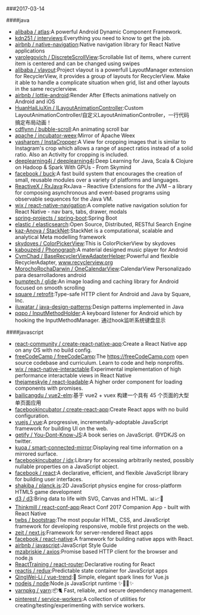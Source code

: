 ###2017-03-14 

####java
* [alibaba / atlas](https://github.com/alibaba/atlas):A powerful Android Dynamic Component Framework.
* [kdn251 / interviews](https://github.com/kdn251/interviews):Everything you need to know to get the job.
* [airbnb / native-navigation](https://github.com/airbnb/native-navigation):Native navigation library for React Native applications
* [yarolegovich / DiscreteScrollView](https://github.com/yarolegovich/DiscreteScrollView):Scrollable list of items, where current item is centered and can be changed using swipes
* [alibaba / vlayout](https://github.com/alibaba/vlayout):Project vlayout is a powerfull LayoutManager extension for RecyclerView, it provides a group of layouts for RecyclerView. Make it able to handle a complicate situation when grid, list and other layouts in the same recyclerview.
* [airbnb / lottie-android](https://github.com/airbnb/lottie-android):Render After Effects animations natively on Android and iOS
* [HuanHaiLiuXin / ILayoutAnimationController](https://github.com/HuanHaiLiuXin/ILayoutAnimationController):Custom LayoutAnimationController/自定义LayoutAnimationController，一行代码搞定布局动画！
* [cdflynn / bubble-scroll](https://github.com/cdflynn/bubble-scroll):An animating scroll bar
* [apache / incubator-weex](https://github.com/apache/incubator-weex):Mirror of Apache Weex
* [yasharpm / InstaCropper](https://github.com/yasharpm/InstaCropper):A View for cropping images that is similar to Instagram's crop which allows a range of aspect ratios instead of a solid ratio. Also an Activity for cropping is included.
* [deeplearning4j / deeplearning4j](https://github.com/deeplearning4j/deeplearning4j):Deep Learning for Java, Scala & Clojure on Hadoop & Spark With GPUs - From Skymind
* [facebook / buck](https://github.com/facebook/buck):A fast build system that encourages the creation of small, reusable modules over a variety of platforms and languages.
* [ReactiveX / RxJava](https://github.com/ReactiveX/RxJava):RxJava – Reactive Extensions for the JVM – a library for composing asynchronous and event-based programs using observable sequences for the Java VM.
* [wix / react-native-navigation](https://github.com/wix/react-native-navigation):A complete native navigation solution for React Native - nav bars, tabs, drawer, modals
* [spring-projects / spring-boot](https://github.com/spring-projects/spring-boot):Spring Boot
* [elastic / elasticsearch](https://github.com/elastic/elasticsearch):Open Source, Distributed, RESTful Search Engine
* [kaz-Anova / StackNet](https://github.com/kaz-Anova/StackNet):StackNet is a computational, scalable and analytical Meta modelling framework
* [skydoves / ColorPickerView](https://github.com/skydoves/ColorPickerView):This is ColorPickerView by skydoves
* [kabouzeid / Phonograph](https://github.com/kabouzeid/Phonograph):A material designed music player for Android
* [CymChad / BaseRecyclerViewAdapterHelper](https://github.com/CymChad/BaseRecyclerViewAdapterHelper):Powerful and flexible RecyclerAdapter, www.recyclerview.org
* [MorochoRochaDarwin / OneCalendarView](https://github.com/MorochoRochaDarwin/OneCalendarView):CalendarView Personalizado para desarrolladores android
* [bumptech / glide](https://github.com/bumptech/glide):An image loading and caching library for Android focused on smooth scrolling
* [square / retrofit](https://github.com/square/retrofit):Type-safe HTTP client for Android and Java by Square, Inc.
* [iluwatar / java-design-patterns](https://github.com/iluwatar/java-design-patterns):Design patterns implemented in Java
* [pqpo / InputMethodHolder](https://github.com/pqpo/InputMethodHolder):A keyboard listener for Android which by hooking the InputMethodManager. 通过hook监听系统键盘显示

####javascript
* [react-community / create-react-native-app](https://github.com/react-community/create-react-native-app):Create a React Native app on any OS with no build config.
* [freeCodeCamp / freeCodeCamp](https://github.com/freeCodeCamp/freeCodeCamp):The https://freeCodeCamp.com open source codebase and curriculum. Learn to code and help nonprofits.
* [wix / react-native-interactable](https://github.com/wix/react-native-interactable):Experimental implementation of high performance interactable views in React Native
* [thejameskyle / react-loadable](https://github.com/thejameskyle/react-loadable):A higher order component for loading components with promises.
* [bailicangdu / vue2-elm](https://github.com/bailicangdu/vue2-elm):基于 vue2 + vuex 构建一个具有 45 个页面的大型单页面应用
* [facebookincubator / create-react-app](https://github.com/facebookincubator/create-react-app):Create React apps with no build configuration.
* [vuejs / vue](https://github.com/vuejs/vue):A progressive, incrementally-adoptable JavaScript framework for building UI on the web.
* [getify / You-Dont-Know-JS](https://github.com/getify/You-Dont-Know-JS):A book series on JavaScript. @YDKJS on twitter.
* [kuoa / smart-connected-mirror](https://github.com/kuoa/smart-connected-mirror):Displaying real time information on a mirrored surface.
* [facebookincubator / idx](https://github.com/facebookincubator/idx):Library for accessing arbitrarily nested, possibly nullable properties on a JavaScript object.
* [facebook / react](https://github.com/facebook/react):A declarative, efficient, and flexible JavaScript library for building user interfaces.
* [shakiba / planck.js](https://github.com/shakiba/planck.js):2D JavaScript physics engine for cross-platform HTML5 game development
* [d3 / d3](https://github.com/d3/d3):Bring data to life with SVG, Canvas and HTML. 📊📈🎉
* [Thinkmill / react-conf-app](https://github.com/Thinkmill/react-conf-app):React Conf 2017 Companion App - built with React Native
* [twbs / bootstrap](https://github.com/twbs/bootstrap):The most popular HTML, CSS, and JavaScript framework for developing responsive, mobile first projects on the web.
* [zeit / next.js](https://github.com/zeit/next.js):Framework for server-rendered React apps
* [facebook / react-native](https://github.com/facebook/react-native):A framework for building native apps with React.
* [airbnb / javascript](https://github.com/airbnb/javascript):JavaScript Style Guide
* [mzabriskie / axios](https://github.com/mzabriskie/axios):Promise based HTTP client for the browser and node.js
* [ReactTraining / react-router](https://github.com/ReactTraining/react-router):Declarative routing for React
* [reactjs / redux](https://github.com/reactjs/redux):Predictable state container for JavaScript apps
* [QingWei-Li / vue-trend](https://github.com/QingWei-Li/vue-trend):🌈 Simple, elegant spark lines for Vue.js
* [nodejs / node](https://github.com/nodejs/node):Node.js JavaScript runtime ✨🐢🚀✨
* [yarnpkg / yarn](https://github.com/yarnpkg/yarn):📦🐈 Fast, reliable, and secure dependency management.
* [pinterest / service-workers](https://github.com/pinterest/service-workers):A collection of utilities for creating/testing/experimenting with service workers.
